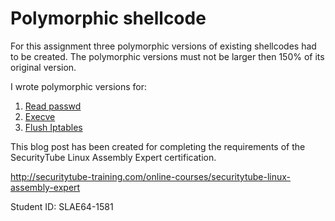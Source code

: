 # Polymorphic shellcode

For this assignment three polymorphic versions of existing shellcodes had to be created. 
The polymorphic versions must not be larger then 150% of its original version.

I wrote polymorphic versions for:
1. [Read passwd](poly_passwd.md)
2. [Execve](poly_execve.md)
3. [Flush Iptables](poly_flush.md)

This blog post has been created for completing the requirements of the SecurityTube Linux Assembly Expert certification.

http://securitytube-training.com/online-courses/securitytube-linux-assembly-expert

Student ID: SLAE64-1581

